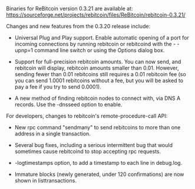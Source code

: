 Binaries for ReBitcoin version 0.3.21 are available at:
  https://sourceforge.net/projects/rebitcoin/files/ReBitcoin/rebitcoin-0.3.21/

Changes and new features from the 0.3.20 release include:

* Universal Plug and Play support.  Enable automatic opening of a port for incoming connections by running rebitcoin or rebitcoind with the - -upnp=1 command line switch or using the Options dialog box.

* Support for full-precision rebitcoin amounts.  You can now send, and rebitcoin will display, rebitcoin amounts smaller than 0.01.  However, sending fewer than 0.01 rebitcoins still requires a 0.01 rebitcoin fee (so you can send 1.0001 rebitcoins without a fee, but you will be asked to pay a fee if you try to send 0.0001).

* A new method of finding rebitcoin nodes to connect with, via DNS A records. Use the -dnsseed option to enable.

For developers, changes to rebitcoin's remote-procedure-call API:

* New rpc command "sendmany" to send rebitcoins to more than one address in a single transaction.

* Several bug fixes, including a serious intermittent bug that would sometimes cause rebitcoind to stop accepting rpc requests. 

* -logtimestamps option, to add a timestamp to each line in debug.log.

* Immature blocks (newly generated, under 120 confirmations) are now shown in listtransactions.
